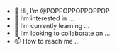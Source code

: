 - 👋 Hi, I’m @POPPOPPOPPOPPOP
- 👀 I’m interested in ...
- 🌱 I’m currently learning ...
- 💞️ I’m looking to collaborate on ...
- 📫 How to reach me ...

<!---
POPPOPPOPPOPPOP/POPPOPPOPPOPPOP is a ✨ special ✨ repository because its `README.md` (this file) appears on your GitHub profile.
You can click the Preview link to take a look at your changes.
--->
